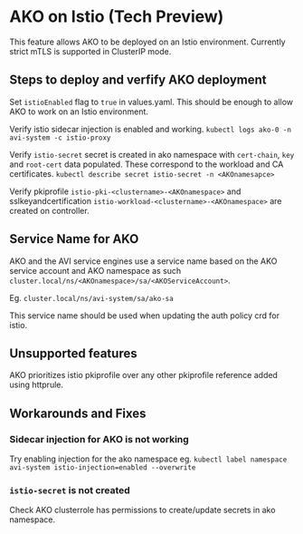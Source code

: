 # AKO on Istio (Tech Preview)

This feature allows AKO to be deployed on an Istio environment. Currently strict mTLS is supported in ClusterIP mode.

## Steps to deploy and verfify AKO deployment

Set `istioEnabled` flag to `true` in values.yaml. This should be enough to allow AKO to work on an Istio environment.

Verify istio sidecar injection is enabled and working.
`kubectl logs ako-0 -n avi-system -c istio-proxy`

Verify `istio-secret` secret is created in ako namespace with `cert-chain`, `key` and `root-cert` data populated. These correspond to the workload and CA certificates.
`kubectl describe secret istio-secret -n <AKOnamesapce>`

Verify pkiprofile `istio-pki-<clustername>-<AKOnamespace>` and sslkeyandcertification `istio-workload-<clustername>-<AKOnamespace>` are created on controller.

## Service Name for AKO

AKO and the AVI service engines use a service name based on the AKO service account and AKO namespace as such `cluster.local/ns/<AKOnamespace>/sa/<AKOServiceAccount>`.

Eg. `cluster.local/ns/avi-system/sa/ako-sa`

This service name should be used when updating the auth policy crd for istio.

## Unsupported features

AKO prioritizes istio pkiprofile over any other pkiprofile reference added using httprule.

## Workarounds and Fixes 

### Sidecar injection for AKO is not working

Try enabling injection for the ako namespace eg. `kubectl label namespace avi-system istio-injection=enabled --overwrite`

### `istio-secret` is not created

Check AKO clusterrole has permissions to create/update secrets in ako namespace.